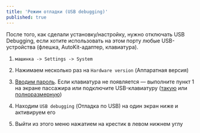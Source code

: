 ```yaml
---
title: 'Режим отладки (USB debugging)'
published: true
---
```


После того, как сделали установку/настройку, нужно отключать USB Debugging, если хотите использовать на этом порту любые USB-устройства (флешка, AutoKit-адаптер, клавиатура).

1. `машинка -> Settings -> System`

2. Нажимаем несколько раз на `Hardware version` (Аппаратная версия)

3. [Вводим пароль](password.md). Если клавиатура не появляется — выполните пункт 1 на экране пассажира или подключите USB-клавиатуру ([такую](https://www.ozon.ru/product/klaviatura-ds02036-rongx-k1j7m0-raznotsvetnyy-1745698916/) или [полноразмерную](https://www.ozon.ru/product/klaviatura-provodnaya-usb-garnizon-gk-100-kabel-1-5-m-chernyy-184898304/))

4. Находим `USB debugging` (Отладка по USB) на один экран ниже и активируем его

5. Выйти из этого меню нажатием на крестик в левом нижнем углу
